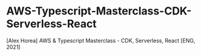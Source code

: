 # AWS-Typescript-Masterclass-CDK-Serverless-React
[Alex Horea] AWS &amp; Typescript Masterclass - CDK, Serverless, React [ENG, 2021] 
